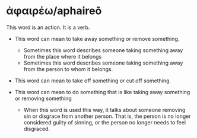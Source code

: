 # ἀφαιρέω/aphaireō
This word is an action. It is a verb.

* This word can mean to take away something or remove something. 
    * Sometimes this word describes someone taking something away from the place where it belongs
    * Sometimes this word describes someone taking something away from the person to whom it belongs.


* This word can mean to take off something or cut off something.

* This word can mean to do something that is like taking away something or removing something
    * When this word is used this way, it talks about someone removing sin or disgrace from another person. That is, the person is no longer considered guilty of sinning, or the person no longer needs to feel disgraced.
